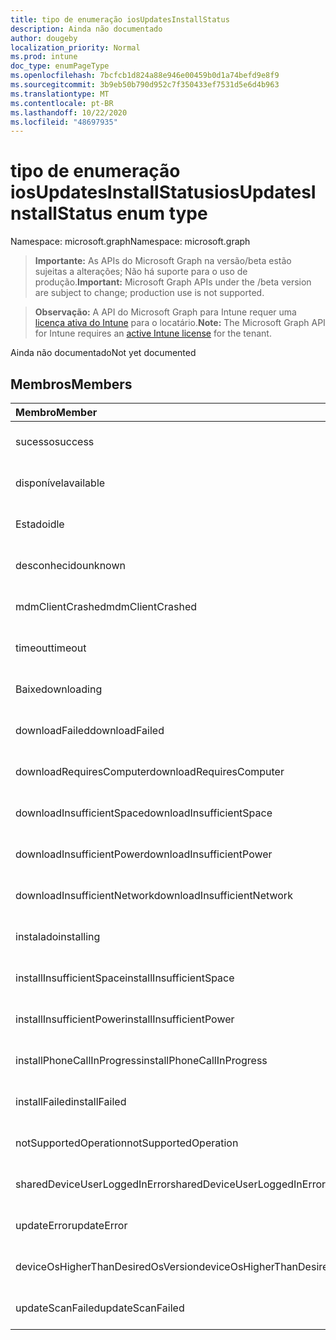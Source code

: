 ```yaml
---
title: tipo de enumeração iosUpdatesInstallStatus
description: Ainda não documentado
author: dougeby
localization_priority: Normal
ms.prod: intune
doc_type: enumPageType
ms.openlocfilehash: 7bcfcb1d824a88e946e00459b0d1a74befd9e8f9
ms.sourcegitcommit: 3b9eb50b790d952c7f350433ef7531d5e6d4b963
ms.translationtype: MT
ms.contentlocale: pt-BR
ms.lasthandoff: 10/22/2020
ms.locfileid: "48697935"
---
```

# <a name="iosupdatesinstallstatus-enum-type"></a><span data-ttu-id="6b96a-103">tipo de enumeração iosUpdatesInstallStatus</span><span class="sxs-lookup"><span data-stu-id="6b96a-103">iosUpdatesInstallStatus enum type</span></span>

<span data-ttu-id="6b96a-104">Namespace: microsoft.graph</span><span class="sxs-lookup"><span data-stu-id="6b96a-104">Namespace: microsoft.graph</span></span>

> <span data-ttu-id="6b96a-105">**Importante:** As APIs do Microsoft Graph na versão/beta estão sujeitas a alterações; Não há suporte para o uso de produção.</span><span class="sxs-lookup"><span data-stu-id="6b96a-105">**Important:** Microsoft Graph APIs under the /beta version are subject to change; production use is not supported.</span></span>

> <span data-ttu-id="6b96a-106">**Observação:** A API do Microsoft Graph para Intune requer uma [licença ativa do Intune](https://go.microsoft.com/fwlink/?linkid=839381) para o locatário.</span><span class="sxs-lookup"><span data-stu-id="6b96a-106">**Note:** The Microsoft Graph API for Intune requires an [active Intune license](https://go.microsoft.com/fwlink/?linkid=839381) for the tenant.</span></span>

<span data-ttu-id="6b96a-107">Ainda não documentado</span><span class="sxs-lookup"><span data-stu-id="6b96a-107">Not yet documented</span></span>

## <a name="members"></a><span data-ttu-id="6b96a-108">Membros</span><span class="sxs-lookup"><span data-stu-id="6b96a-108">Members</span></span>
|<span data-ttu-id="6b96a-109">Membro</span><span class="sxs-lookup"><span data-stu-id="6b96a-109">Member</span></span>|<span data-ttu-id="6b96a-110">Valor</span><span class="sxs-lookup"><span data-stu-id="6b96a-110">Value</span></span>|<span data-ttu-id="6b96a-111">Descrição</span><span class="sxs-lookup"><span data-stu-id="6b96a-111">Description</span></span>|
|:---|:---|:---|
|<span data-ttu-id="6b96a-112">sucesso</span><span class="sxs-lookup"><span data-stu-id="6b96a-112">success</span></span>|<span data-ttu-id="6b96a-113">,0</span><span class="sxs-lookup"><span data-stu-id="6b96a-113">0</span></span>|<span data-ttu-id="6b96a-114">Ainda não documentado</span><span class="sxs-lookup"><span data-stu-id="6b96a-114">Not yet documented</span></span>|
|<span data-ttu-id="6b96a-115">disponível</span><span class="sxs-lookup"><span data-stu-id="6b96a-115">available</span></span>|<span data-ttu-id="6b96a-116">1</span><span class="sxs-lookup"><span data-stu-id="6b96a-116">1</span></span>|<span data-ttu-id="6b96a-117">Ainda não documentado</span><span class="sxs-lookup"><span data-stu-id="6b96a-117">Not yet documented</span></span>|
|<span data-ttu-id="6b96a-118">Estado</span><span class="sxs-lookup"><span data-stu-id="6b96a-118">idle</span></span>|<span data-ttu-id="6b96a-119">duas</span><span class="sxs-lookup"><span data-stu-id="6b96a-119">2</span></span>|<span data-ttu-id="6b96a-120">Ainda não documentado</span><span class="sxs-lookup"><span data-stu-id="6b96a-120">Not yet documented</span></span>|
|<span data-ttu-id="6b96a-121">desconhecido</span><span class="sxs-lookup"><span data-stu-id="6b96a-121">unknown</span></span>|<span data-ttu-id="6b96a-122">3D</span><span class="sxs-lookup"><span data-stu-id="6b96a-122">3</span></span>|<span data-ttu-id="6b96a-123">Ainda não documentado</span><span class="sxs-lookup"><span data-stu-id="6b96a-123">Not yet documented</span></span>|
|<span data-ttu-id="6b96a-124">mdmClientCrashed</span><span class="sxs-lookup"><span data-stu-id="6b96a-124">mdmClientCrashed</span></span>|<span data-ttu-id="6b96a-125">-2016336109</span><span class="sxs-lookup"><span data-stu-id="6b96a-125">-2016336109</span></span>|<span data-ttu-id="6b96a-126">Ainda não documentado</span><span class="sxs-lookup"><span data-stu-id="6b96a-126">Not yet documented</span></span>|
|<span data-ttu-id="6b96a-127">timeout</span><span class="sxs-lookup"><span data-stu-id="6b96a-127">timeout</span></span>|<span data-ttu-id="6b96a-128">-2016333898</span><span class="sxs-lookup"><span data-stu-id="6b96a-128">-2016333898</span></span>|<span data-ttu-id="6b96a-129">Ainda não documentado</span><span class="sxs-lookup"><span data-stu-id="6b96a-129">Not yet documented</span></span>|
|<span data-ttu-id="6b96a-130">Baixe</span><span class="sxs-lookup"><span data-stu-id="6b96a-130">downloading</span></span>|<span data-ttu-id="6b96a-131">-2016330712</span><span class="sxs-lookup"><span data-stu-id="6b96a-131">-2016330712</span></span>|<span data-ttu-id="6b96a-132">Ainda não documentado</span><span class="sxs-lookup"><span data-stu-id="6b96a-132">Not yet documented</span></span>|
|<span data-ttu-id="6b96a-133">downloadFailed</span><span class="sxs-lookup"><span data-stu-id="6b96a-133">downloadFailed</span></span>|<span data-ttu-id="6b96a-134">-2016330711</span><span class="sxs-lookup"><span data-stu-id="6b96a-134">-2016330711</span></span>|<span data-ttu-id="6b96a-135">Ainda não documentado</span><span class="sxs-lookup"><span data-stu-id="6b96a-135">Not yet documented</span></span>|
|<span data-ttu-id="6b96a-136">downloadRequiresComputer</span><span class="sxs-lookup"><span data-stu-id="6b96a-136">downloadRequiresComputer</span></span>|<span data-ttu-id="6b96a-137">-2016330710</span><span class="sxs-lookup"><span data-stu-id="6b96a-137">-2016330710</span></span>|<span data-ttu-id="6b96a-138">Ainda não documentado</span><span class="sxs-lookup"><span data-stu-id="6b96a-138">Not yet documented</span></span>|
|<span data-ttu-id="6b96a-139">downloadInsufficientSpace</span><span class="sxs-lookup"><span data-stu-id="6b96a-139">downloadInsufficientSpace</span></span>|<span data-ttu-id="6b96a-140">-2016330709</span><span class="sxs-lookup"><span data-stu-id="6b96a-140">-2016330709</span></span>|<span data-ttu-id="6b96a-141">Ainda não documentado</span><span class="sxs-lookup"><span data-stu-id="6b96a-141">Not yet documented</span></span>|
|<span data-ttu-id="6b96a-142">downloadInsufficientPower</span><span class="sxs-lookup"><span data-stu-id="6b96a-142">downloadInsufficientPower</span></span>|<span data-ttu-id="6b96a-143">-2016330708</span><span class="sxs-lookup"><span data-stu-id="6b96a-143">-2016330708</span></span>|<span data-ttu-id="6b96a-144">Ainda não documentado</span><span class="sxs-lookup"><span data-stu-id="6b96a-144">Not yet documented</span></span>|
|<span data-ttu-id="6b96a-145">downloadInsufficientNetwork</span><span class="sxs-lookup"><span data-stu-id="6b96a-145">downloadInsufficientNetwork</span></span>|<span data-ttu-id="6b96a-146">-2016330707</span><span class="sxs-lookup"><span data-stu-id="6b96a-146">-2016330707</span></span>|<span data-ttu-id="6b96a-147">Ainda não documentado</span><span class="sxs-lookup"><span data-stu-id="6b96a-147">Not yet documented</span></span>|
|<span data-ttu-id="6b96a-148">instalado</span><span class="sxs-lookup"><span data-stu-id="6b96a-148">installing</span></span>|<span data-ttu-id="6b96a-149">-2016330706</span><span class="sxs-lookup"><span data-stu-id="6b96a-149">-2016330706</span></span>|<span data-ttu-id="6b96a-150">Ainda não documentado</span><span class="sxs-lookup"><span data-stu-id="6b96a-150">Not yet documented</span></span>|
|<span data-ttu-id="6b96a-151">installInsufficientSpace</span><span class="sxs-lookup"><span data-stu-id="6b96a-151">installInsufficientSpace</span></span>|<span data-ttu-id="6b96a-152">-2016330705</span><span class="sxs-lookup"><span data-stu-id="6b96a-152">-2016330705</span></span>|<span data-ttu-id="6b96a-153">Ainda não documentado</span><span class="sxs-lookup"><span data-stu-id="6b96a-153">Not yet documented</span></span>|
|<span data-ttu-id="6b96a-154">installInsufficientPower</span><span class="sxs-lookup"><span data-stu-id="6b96a-154">installInsufficientPower</span></span>|<span data-ttu-id="6b96a-155">-2016330704</span><span class="sxs-lookup"><span data-stu-id="6b96a-155">-2016330704</span></span>|<span data-ttu-id="6b96a-156">Ainda não documentado</span><span class="sxs-lookup"><span data-stu-id="6b96a-156">Not yet documented</span></span>|
|<span data-ttu-id="6b96a-157">installPhoneCallInProgress</span><span class="sxs-lookup"><span data-stu-id="6b96a-157">installPhoneCallInProgress</span></span>|<span data-ttu-id="6b96a-158">-2016330703</span><span class="sxs-lookup"><span data-stu-id="6b96a-158">-2016330703</span></span>|<span data-ttu-id="6b96a-159">Ainda não documentado</span><span class="sxs-lookup"><span data-stu-id="6b96a-159">Not yet documented</span></span>|
|<span data-ttu-id="6b96a-160">installFailed</span><span class="sxs-lookup"><span data-stu-id="6b96a-160">installFailed</span></span>|<span data-ttu-id="6b96a-161">-2016330702</span><span class="sxs-lookup"><span data-stu-id="6b96a-161">-2016330702</span></span>|<span data-ttu-id="6b96a-162">Ainda não documentado</span><span class="sxs-lookup"><span data-stu-id="6b96a-162">Not yet documented</span></span>|
|<span data-ttu-id="6b96a-163">notSupportedOperation</span><span class="sxs-lookup"><span data-stu-id="6b96a-163">notSupportedOperation</span></span>|<span data-ttu-id="6b96a-164">-2016330701</span><span class="sxs-lookup"><span data-stu-id="6b96a-164">-2016330701</span></span>|<span data-ttu-id="6b96a-165">Ainda não documentado</span><span class="sxs-lookup"><span data-stu-id="6b96a-165">Not yet documented</span></span>|
|<span data-ttu-id="6b96a-166">sharedDeviceUserLoggedInError</span><span class="sxs-lookup"><span data-stu-id="6b96a-166">sharedDeviceUserLoggedInError</span></span>|<span data-ttu-id="6b96a-167">-2016330699</span><span class="sxs-lookup"><span data-stu-id="6b96a-167">-2016330699</span></span>|<span data-ttu-id="6b96a-168">Ainda não documentado</span><span class="sxs-lookup"><span data-stu-id="6b96a-168">Not yet documented</span></span>|
|<span data-ttu-id="6b96a-169">updateError</span><span class="sxs-lookup"><span data-stu-id="6b96a-169">updateError</span></span>|<span data-ttu-id="6b96a-170">-2016330697</span><span class="sxs-lookup"><span data-stu-id="6b96a-170">-2016330697</span></span>|<span data-ttu-id="6b96a-171">Ainda não documentado</span><span class="sxs-lookup"><span data-stu-id="6b96a-171">Not yet documented</span></span>|
|<span data-ttu-id="6b96a-172">deviceOsHigherThanDesiredOsVersion</span><span class="sxs-lookup"><span data-stu-id="6b96a-172">deviceOsHigherThanDesiredOsVersion</span></span>|<span data-ttu-id="6b96a-173">-2016330696</span><span class="sxs-lookup"><span data-stu-id="6b96a-173">-2016330696</span></span>|<span data-ttu-id="6b96a-174">Ainda não documentado</span><span class="sxs-lookup"><span data-stu-id="6b96a-174">Not yet documented</span></span>|
|<span data-ttu-id="6b96a-175">updateScanFailed</span><span class="sxs-lookup"><span data-stu-id="6b96a-175">updateScanFailed</span></span>|<span data-ttu-id="6b96a-176">-2016324062</span><span class="sxs-lookup"><span data-stu-id="6b96a-176">-2016324062</span></span>|<span data-ttu-id="6b96a-177">Ainda não documentado</span><span class="sxs-lookup"><span data-stu-id="6b96a-177">Not yet documented</span></span>|





